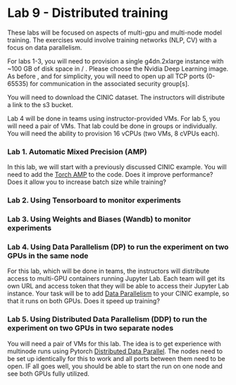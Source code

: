 # Lab 9 - Distributed training



These labs will be focused on aspects of multi-gpu and multi-node model training.
The exercises would involve training networks (NLP, CV) with a focus on data parallelism.

For labs 1-3, you will need to provision a single g4dn.2xlarge instance with ~100 GB of disk space in / . Please choose the Nvidia Deep Learning image.  As before , and for simplicity, you will need to open up all TCP ports (0-65535) for communication in the associated security group[s].

You will need to download the CINIC dataset. The instructors will distribute a link to the s3 bucket.

Lab 4 will be done in teams using instructor-provided VMs. For lab 5, you will need a pair of VMs. That lab could be done in groups or individually. You will need the ability to provision 16 vCPUs (two VMs, 8 cVPUs each).

### Lab 1. Automatic Mixed Precision (AMP)
In this lab, we will start with a previously discussed CINIC example. You will need to add the [Torch AMP](https://pytorch.org/docs/stable/amp.html) to the code.  Does it improve performance? Does it allow you to increase batch size while training?

### Lab 2. Using Tensorboard to monitor experiments

### Lab 3. Using Weights and Biases (Wandb) to monitor experiments

### Lab 4. Using Data Parallelism (DP) to run the experiment on two GPUs in the same node
For this lab, which will be done in teams, the instructors will distribute access to multi-GPU containers running Jupyter Lab. Each team will get its own URL and access token that they will be able to access their Jupyter Lab instance. Your task will be to add [Data Parallelism](https://pytorch.org/tutorials/beginner/blitz/data_parallel_tutorial.html) to your CINIC example, so that it runs on both GPUs.  Does it speed up training?

### Lab 5. Using Distributed Data Parallelism (DDP) to run the experiment on two GPUs in two separate nodes
You will need a pair of VMs for this lab. The idea is to get experience with multinode runs using Pytorch [Distributed Data Parallel](https://pytorch.org/tutorials/intermediate/ddp_tutorial.html). The nodes need to be set up identically for this to work and all ports between them need to be open. IF all goes well, you should be able to start the run on one node and see both GPUs fully utilized.
